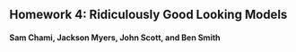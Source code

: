 ##  Homework 4: Ridiculously Good Looking Models
####  Sam Chami, Jackson Myers, John Scott, and Ben Smith

